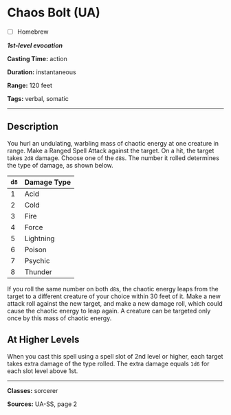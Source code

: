 # Chaos Bolt (UA)

- [ ] Homebrew

***1st-level evocation***

**Casting Time:** action

**Duration:** instantaneous

**Range:** 120 feet

**Tags:** verbal, somatic

---

## Description
You hurl an undulating, warbling mass of chaotic energy at one creature in range.
Make a Ranged Spell Attack against the target.
On a hit, the target takes `2d8` damage.
Choose one of the `d8`s.
The number it rolled determines the type of damage, as shown below.

| `d8` | Damage Type |
|------|-------------|
| 1    | Acid        |
| 2    | Cold        |
| 3    | Fire        |
| 4    | Force       |
| 5    | Lightning   |
| 6    | Poison      |
| 7    | Psychic     |
| 8    | Thunder     |

If you roll the same number on both `d8`s, the chaotic energy leaps from the target to a different creature of your choice within 30 feet of it.
Make a new attack roll against the new target, and make a new damage roll, which could cause the chaotic energy to leap again.
A creature can be targeted only once by this mass of chaotic energy.

## At Higher Levels
When you cast this spell using a spell slot of 2nd level or higher, each target takes extra damage of the type rolled.
The extra damage equals `1d6` for each slot level above 1st.

---

**Classes:** sorcerer

**Sources:** UA-SS, page 2

